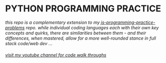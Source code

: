 # PYTHON PROGRAMMING PRACTICE

*this repo is a complementary extension to my [js-programming-practice-problems](https://github.com/LaTonia-Mertica/js-programming-practice-problems) repo. while individual coding languages each with their own key concepts and quirks, there are similarities between them - and their differences, when mastered, allow for a more well-rounded stance in full stack code/web dev ...* 

###### [visit my youtube channel for code walk throughs](https://www.youtube.com/channel/UCD67khlF1sOI9Z1YJY7nlTg)
